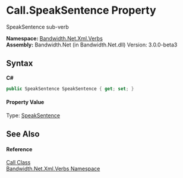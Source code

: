 ﻿# Call.SpeakSentence Property 
 

SpeakSentence sub-verb

**Namespace:**&nbsp;<a href ="N_Bandwidth_Net_Xml_Verbs.md">Bandwidth.Net.Xml.Verbs</a><br />**Assembly:**&nbsp;Bandwidth.Net (in Bandwidth.Net.dll) Version: 3.0.0-beta3

## Syntax

**C#**<br />
``` C#
public SpeakSentence SpeakSentence { get; set; }
```


#### Property Value
Type: <a href ="T_Bandwidth_Net_Xml_Verbs_SpeakSentence.md">SpeakSentence</a>

## See Also


#### Reference
<a href ="T_Bandwidth_Net_Xml_Verbs_Call.md">Call Class</a><br /><a href ="N_Bandwidth_Net_Xml_Verbs.md">Bandwidth.Net.Xml.Verbs Namespace</a><br />